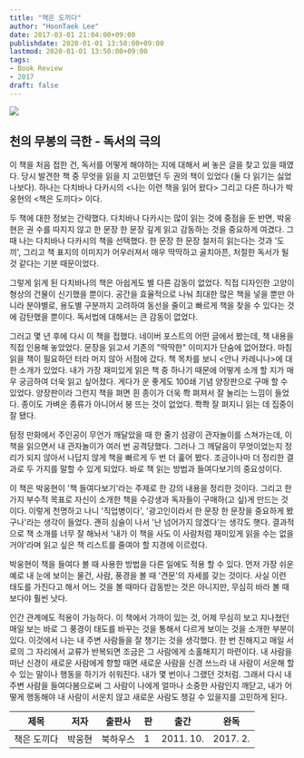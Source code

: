 ```yaml
---
title: "책은 도끼다"
author: "HoonTaek Lee"
date: 2017-03-01 21:04:00+09:00
publishdate: 2020-01-01 13:50:00+09:00
lastmod: 2020-01-01 13:50:00+09:00
tags:
- Book Review
- 2017
draft: false
---
```


![](http://image.yes24.com/momo/TopCate1237/MidCate009/123688863.jpg)

## 천의 무봉의 극한 - 독서의 극의

이 책을 처음 접한 건, 독서를 어떻게 해야하는 지에 대해서 써 놓은 글을 찾고 있을 때였다.
당시 발견한 책 중 무엇을 읽을 지 고민했던 두 권의 책이 있었다 (둘 다 읽기는 싫었나보다).
하나는 다치바나 다카시의 <나는 이런 책을 읽어 왔다> 그리고 다른 하나가 박웅현의 <책은 도끼다> 이다.

두 책에 대한 정보는 간략했다. 다치바나 다카시는 많이 읽는 것에 중점을 둔 반면, 박웅현은 권 수를 따지지 않고 한 문장 한 문장 깊게 읽고 감동하는 것을 중요하게 여겼다. 그 때 나는 다치바나 다카시의 책을 선택했다. 한 문장 한 문장 철저히 읽는다는 것과 '도끼', 그리고 책 표지의 이미지가 어우러져서 매우 딱딱하고 골치아픈, 처절한 독서가 될 것 같다는 기분 때문이었다.

그렇게 읽게 된 다치바나의 책은 아쉽게도 별 다른 감동이 없었다. 직접 디자인한 고양이 형상의 건물이 신기했을 뿐이다. 공간을 효율적으로 나눠 최대한 많은 책을 넣을 뿐만 아니라 분야별로, 용도별 구분까지 고려하여 동선을 줄이고 빠르게 책을 찾을 수 있다는 것에 감탄했을 뿐이다. 독서법에 대해서는 큰 감동이 없었다.

그러고 몇 년 후에 다시 이 책을 접했다. 네이버 포스트의 어떤 글에서 봤는데, 책 내용을 직접 인용해 놓았었다. 문장을 읽고서 기존의 "딱딱한" 이미지가 단숨에 없어졌다. 마침 읽을 책이 필요하던 터라 머지 않아 서점에 갔다. 책 목차를 보니 <안나 카레니나>에 대한 소개가 있었다. 내가 가장 재미있게 읽은 책 중 하나기 때문에 어떻게 소개 할 지가 매우 궁금하여 더욱 읽고 싶어졌다. 게다가 운 좋게도 100쇄 기념 양장판으로 구매 할 수 있었다. 양장판이라 그런지 책을 펴면 흰 종이가 더욱 쫙 펴져서 잘 눌리는 느낌이 들었다. 종이도 가벼운 종류가 아니어서 붕 뜨는 것이 없었다. 쫙쫙 잘 펴지니 읽는 데 집중이 잘 됐다.

탐정 만화에서 주인공이 무언가 깨달았을 때 한 줄기 섬광이 관자놀이를 스쳐가는데, 이 책을 읽으면서 내 관자놀이가 여러 번 공격당했다. 그러나 그 깨달음이 무엇이었는지 정리가 되지 않아서 나답지 않게 책을 빠르게 두 번 더 훑어 봤다. 조금이나마 더 정리한 결과로 두 가지를 말할 수 있게 되었다. 바로 책 읽는 방법과 들여다보기의 중요성이다.  

이 책은 박웅현이 '책 들여다보기'라는 주제로 한 강의 내용을 정리한 것이다. 그리고 한 가지 부수적 목표로 자신이 소개한 책을 수강생과 독자들이 구매하(고 싶)게 만드는 것이다. 이렇게 천명하고 나니 '직업병이다', '광고인이라서 한 문장 한 문장을 중요하게 봤구나'라는 생각이 들었다. 괜히 심술이 나서 '난 넘어가지 않겠다'는 생각도 햇다. 결과적으로 책 소개를 너무 잘 해놔서 '내가 이 책을 사도 이 사람처럼 재미있게 읽을 수는 없을 거야'라며 읽고 싶은 책 리스트를 줄여야 할 지경에 이르렀다.

박웅현이 책을 들여다 볼 때 사용한 방법을 다른 일에도 적용 할 수 있다. 먼저 가장 쉬운 예로 내 눈에 보이는 물건, 사람, 풍경을 볼 때 '견문'의 자세를 갖는 것이다. 사실 이런 태도를 가진다고 해서 어느 것을 볼 때마다 감동받는 것은 아니지만, 무심히 바라 볼 때 보다야 훨씬 낫다.

인간 관계에도 적용이 가능하다. 이 책에서 가까이 있는 것, 어제 무심히 보고 지나쳤던 매일 보는 바로 그 풍경이 태도를 바꾸는 것을 통해서 다르게 보이는 것을 소개한 부분이 있다. 이것에서 나는 내 주변 사람들을 잘 챙기는 것을 생각했다. 한 번 친해지고 매일 서로의 그 자리에서 교류가 반복되면 조금은 그 사람에게 소홀해지기 마련이다. 내 사람을 떠난 신경이 새로운 사람에게 향할 때면 새로운 사람을 신경 쓰느라 내 사람이 서운해 할 수 있는 말이나 행동을 하기가 쉬워진다. 내가 몇 번이나 그랬던 것처럼. 그래서 다시 내 주변 사람을 들여다봄으로써 그 사람이 나에게 얼마나 소중한 사람인지 깨닫고, 내가 어떻게 행동해야 내 사람이 서운치 않고 새로운 사람도 챙길 수 있을지를 고민하게 된다.

|제목|저자|출판사|판|출간|완독|
|------|---|---|---|---|---|
|책은 도끼다|박웅현|북하우스|1|2011. 10.|2017. 2.|
